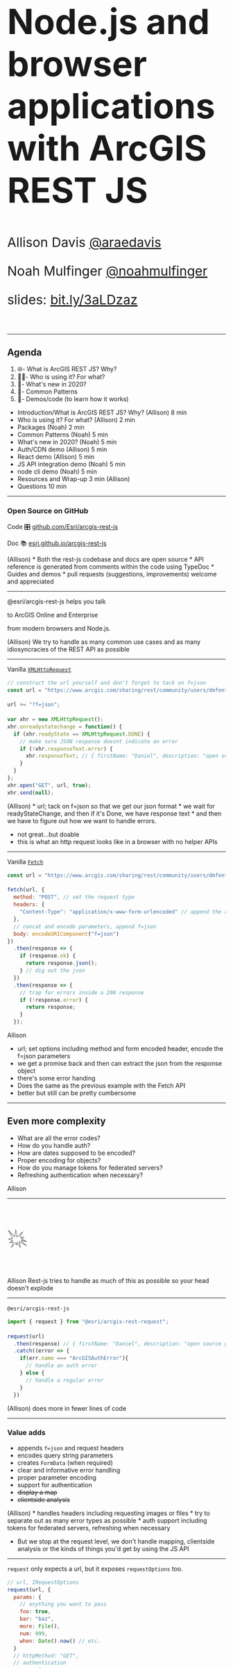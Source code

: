 <!-- .slide: data-background-size="cover" style="padding-left: 80px" data-background="../../template/img/2020/devsummit/bg-1.png" -->

<h1 style="text-align: left; font-size: 80px; ">Node.js and browser applications with ArcGIS REST JS</h1>
<p style="text-align: left; font-size: 30px;">Allison Davis <a href="https://github.com/araedavis">@araedavis</a></p>
<p style="text-align: left; font-size: 30px;">Noah Mulfinger <a href="https://github.com/noahmulfinger">@noahmulfinger</a></p>
<p style="text-align: left; font-size: 30px;">slides: <a href="https://bit.ly/3aLDzaz">bit.ly/3aLDzaz</a></p>

<!-- Add these rows to push your text up so it is not interfering with the event name. Test on your actual projector! -->
<p>&nbsp;</p>

---

<!-- .slide: data-background="../../template/img/2020/devsummit/bg-2.png" -->

## Agenda

1. 🌐- What is ArcGIS REST JS? Why?
1. 👩‍🚀- Who is using it? For what?
1. 📆- What's new in 2020?
1. 💯- Common Patterns
1. 🤹‍- Demos/code (to learn how it works)

<aside class="notes" data-markdown>

* Introduction/What is ArcGIS REST JS? Why? (Allison) 8 min
* Who is using it? For what? (Allison) 2 min
* Packages (Noah) 2 min
* Common Patterns (Noah) 5 min
* What's new in 2020? (Noah) 5 min
* Auth/CDN demo (Allison) 5 min
* React demo (Allison) 5 min
* JS API integration demo (Noah) 5 min
* node cli demo (Noah) 5 min
* Resources and Wrap-up 3 min (Allison)
* Questions 10 min
</aside>

---

<!-- .slide: data-background="../../template/img/2020/devsummit/bg-2.png" -->

### Open Source on GitHub

Code 🎛 [github.com/Esri/arcgis-rest-js](https://github.com/Esri/arcgis-rest-js)

Doc 📚 [esri.github.io/arcgis-rest-js](https://esri.github.io/arcgis-rest-js)

<aside class="notes" data-markdown>
(Allison)
  * Both the rest-js codebase and docs are open source
  *  API reference is generated from comments within the code using TypeDoc
  * Guides and demos
  * pull requests (suggestions, improvements) welcome and appreciated
</aside>

---

<!-- .slide: data-background="../../template/img/2020/devsummit/bg-2.png" -->

@esri/arcgis-rest-js helps you talk

to ArcGIS Online and Enterprise

from modern browsers and Node.js.

<aside class="notes" data-markdown>
(Allison)
We try to handle as many common use cases and as many idiosyncracies of the REST API as possible
</aside>

---

<!-- .slide: data-background="../../template/img/2020/devsummit/bg-2.png" -->

Vanilla [`XMLHttpRequest`](https://developer.mozilla.org/en-US/docs/Web/API/XMLHttpRequest)

```js
// construct the url yourself and don't forget to tack on f=json
const url = "https://www.arcgis.com/sharing/rest/community/users/dmfenton";

url += "?f=json";

var xhr = new XMLHttpRequest();
xhr.onreadystatechange = function() {
  if (xhr.readyState == XMLHttpRequest.DONE) {
    // make sure JSON response doesnt indicate an error
    if (!xhr.responseText.error) {
      xhr.responseText; // { firstName: "Daniel", description: "open source geodev" ... }
    }
  }
};
xhr.open("GET", url, true);
xhr.send(null);
```

<aside class="notes" data-markdown>
(Allison)
  * url; tack on f=json so that we get our json format
  * we wait for readyStateChange, and then if it's Done, we have response text 
  * and then we have to figure out how we want to handle errors.

  * not great...but doable
  * this is what an http request looks like in a browser with no helper APIs
</aside>

---

<!-- .slide: data-background="../../template/img/2020/devsummit/bg-2.png" -->

Vanilla [`Fetch`](https://developer.mozilla.org/en-US/docs/Web/API/Fetch_API/Using_Fetch)

```js
const url = "https://www.arcgis.com/sharing/rest/community/users/dmfenton";

fetch(url, {
  method: "POST", // set the request type
  headers: {
    "Content-Type": "application/x-www-form-urlencoded" // append the right header
  },
  // concat and encode parameters, append f=json
  body: encodeURIComponent("f=json")
})
  .then(response => {
    if (response.ok) {
      return response.json();
    } // dig out the json
  })
  .then(response => {
    // trap for errors inside a 200 response
    if (!response.error) {
      return response;
    }
  });
```

<aside class="notes" data-markdown>
  Allison

  * url; set options including method and form encoded header, encode the f=json parameters
  * we get a promise back and then can extract the json from the response object
  * there's some error handing
  * Does the same as the previous example with the Fetch API 
  * better but still can be pretty cumbersome
</aside>

---

<!-- .slide: data-background="../../template/img/2020/devsummit/bg-2.png" -->

## Even more complexity

- What are all the error codes?
- How do you handle auth?
- How are dates supposed to be encoded?
- Proper encoding for objects?
- How do you manage tokens for federated servers?
- Refreshing authentication when necessary?

<aside class="notes">
Allison

</aside>

---

<!-- .slide: data-background="../../template/img/2020/devsummit/bg-2.png" -->

<p style="font-size: 400%;">💥</p>

<aside class="notes" data-markdown>
Allison
Rest-js tries to handle as much of this as possible so your head doesn't explode
</aside>

---

<!-- .slide: data-background="../../template/img/2020/devsummit/bg-2.png" -->

`@esri/arcgis-rest-js`

```js
import { request } from "@esri/arcgis-rest-request";

request(url)
  .then(response) // { firstName: "Daniel", description: "open source geodev" ... }
  .catch((error => {
    if(err.name === "ArcGISAuthError"){
      // handle an auth error
    } else {
      // handle a regular error
    }
  })
```

<aside class="notes" data-markdown>
(Allison)
  does more in fewer lines of code 
</aside>

---

<!-- .slide: data-background="../../template/img/2020/devsummit/bg-2.png" -->

### Value adds

- appends `f=json` and request headers
- encodes query string parameters
- creates `FormData` (when required)
- clear and informative error handling
- proper parameter encoding
- support for authentication
- ~~display a map~~
- ~~clientside analysis~~

<aside class="notes" data-markdown>
(Allison)
* handles headers including requesting images or files 
* try to separate out as many error types as possible
* auth support including tokens for federated servers, refreshing when necessary

* But we stop at the request level, we don't handle mapping, clientside analysis or the kinds of things you'd get by using the JS API
</aside>

---

<!-- .slide: data-background="../../template/img/2020/devsummit/bg-2.png" -->

`request` only expects a url, but it exposes `requestOptions` too.

```js
// url, IRequestOptions
request(url, {
  params: {
    // anything you want to pass
    foo: true,
    bar: "baz",
    more: File(),
    num: 999,
    when: Date().now() // etc.
  }
  // httpMethod: "GET",
  // authentication
  // portal,
  // headers,
  // fetch
});
```

<aside class="notes" data-markdown>
Allison
  * httpMethod defaults to POST
  * IRequestOptions give you more control over the request
  * authentication helps you generate tokens when you can't make an anonymous request
  * a custom Fetch implementation can be passed in too
</aside>

---

<!-- .slide: data-background="../../template/img/2020/devsummit/bg-2.png" -->

the rest of the API builds on top of `request`

```js
import { geocode } from "@esri/arcgis-rest-geocoding";

// assumes you want to use ArcGIS Online
geocode("LAX").then(response); // { ... candidates: [] }

// IRequestOptions is still available
geocode({
  singleLine: "LAX",
  params: {
    forStorage: true
  },
  authentication
});
```

<aside class="notes" data-markdown>
  Allison
  * Under the hood, geocoding just calls request
  * But with nicer syntax 
</aside>

---

<!-- .slide: data-background="../../template/img/2020/devsummit/bg-2.png" -->

### Goals

- Node.js and (modern) browsers
- a la carte / svelte
- framework agnostic
- shave down the sharp edges
- align with JS ecosystem

<aside class="notes" data-markdown>
Allison
* work in node and modern browsers with small set of polyfills
* keeping the library as small as possible for best loadtime 
* framework agnostic - so that you can use rest-js with React, Angular, Vue, vanilla JS
* keep the rough edges away from your application code; handle edge cases and such from the rest api so you don't have to
* align with the rest of the JS ecosystem - whatever your tooling, your bundler, frameworks - without having to use additional plugins or config

</aside>

---

<!-- .slide: data-background="../../template/img/2020/devsummit/bg-2.png" -->

### Disclaimer\*

- not a product, no roadmap
- work [in progress](https://developers.arcgis.com/rest/)
- scratching our own itch

<aside class="notes" data-markdown>
Allison
* not an official product
* started as a way to standardize functionality and utilities that different Esri teams had created 
* that's why it was decided to open source it - if Esri teams are getting and adding so much value, certainly users and partners can too
</aside>

---

<!-- .slide: data-background="../../template/img/2020/devsummit/bg-2.png" -->

### Comparison

- _kind of_ analogous to ArcGIS API for Python
- **much different** than the ArcGIS API for JavaScript

<aside class="notes" data-markdown>
Allison
  * kind of similar to the Python API in functionality but lacks a notebooks environment like Jupiter notebooks where you can save and rerun your scripts

  * it's all about transactions with the data from the Rest API - no mapping, display capabilities, data analysis
</aside>

---

<!-- .slide: data-background="../../template/img/2020/devsummit/bg-2.png" -->

### In the beginning...

- [ArcGIS for Developers](https://developers.arcgis.com)
- [ArcGIS Hub](https://hub.arcgis.com)
- customers!

<aside class="notes" data-markdown>
Allison
* rest-js has been around over two years now. 
* Began as a collaboration between Hub and the Developer Experience team 
* Hub was using Ember and experimented with open sourcing some of the wrappers they'd created for working with the Rest API and dealing with things like users, items - they found that their solution was a little too specific - difficult for users to grab and go
* Dev experience team was using Angular and a lot of the functionality we had written mirrored that of the Hub team's - but specific to Angular applications and their conventions. 
* So...how to create a solution that eliminated that duplication of work, so that these helpers could be written once and work everywhere
</aside>

---

<!-- .slide: data-background="../../template/img/2020/devsummit/bg-2.png" -->

### As of 2020

- ArcGIS Hub
- ArcGIS for Developers
- Storymaps
- Web AppBuilder (next generation)
- ArcGIS Urban
- Professional Services
- ArcGIS Solutions
- ArcGIS Enterprise
- ArcGIS Analytics for IoT
- Esri UK
- Startups / Partners
- Customers
- You?

<aside class="notes" data-markdown>
Allison
* Over the last couple years, we've seen the floodgates open not only with customer implementations but other teams at Esri

* Handoff to Noah
</aside>

---

<!-- .slide: data-background="../../template/img/2020/devsummit/bg-2.png" -->

## packages 📦!

- `request` 2.8 kB
- `auth` 3.6 kB
- `portal` 5.1 kB
- `feature-layer` 1.3 kB
- `service-admin` 746 B
- `geocoding` 1 kB
- `routing` 642 B

<aside class="notes" data-markdown>
Noah
- set of packages we have so far
- wrappers on top of request package
- all very lightweight
- if you're bundling them they would be tree-shakeable, only including the functions you actually need
</aside>

---

<!-- .slide: data-background="../../template/img/2020/devsummit/bg-2.png" -->

### since DevSummit 2019...

🎉 rest-js v2.0.0! 🎉

(plus 20 additional releases 🚀)

<aside class="notes" data-markdown>
Noah
- had a major release middle of last year
- lots of updates throughout the year, bug fixes and feature improvements
</aside>

---

<!-- .slide: data-background="../../template/img/2020/devsummit/bg-2.png" -->

### What's new in v2+

- [SearchQueryBuilder](https://esri.github.io/arcgis-rest-js/api/portal/SearchQueryBuilder/)

- Improved [paging](https://esri.github.io/arcgis-rest-js/api/portal/searchItems/#nextPage)

- `setDefaultRequestOptions()` and `withOptions()`

- Package and type reorganization

<aside class="notes" data-markdown>
Noah
- Added a way to build search queries, easier than appending to a long string
- easy paging, making it easier to get the next page of results
- helper methods for reducing repetition of common request options
- lot of reorganization of packages, types, and functions based on feedback and needs of contributors
</aside>

---

<!-- .slide: data-background="../../template/img/2020/devsummit/bg-2.png" -->

### One portal package to rule them all

```bash
// 1.x
npm install @esri/arcgis-rest-items &&
@esri/arcgis-rest-users &&
@esri/arcgis-rest-groups &&
@esri/arcgis-rest-sharing

// 2.x
npm install @esri/arcgis-rest-portal

```

<aside class="notes" data-markdown>
Noah
- reduce the number of packages
- overzealous in splitting up the functionality
- shared functionality 
</aside>

---

<!-- .slide: data-background="../../template/img/2020/devsummit/bg-2.png" -->

### Building search queries

```js
// 1.x
const q =
  "Trees AND owner: US Forest Service AND (type: 'Web Mapping Application' OR type: 'Mobile Application')";

// 2.x
const q = new SearchQueryBuilder()
  .match("Trees")
  .and()
  .match("US Forest Service")
  .in("owner")
  .and()
  .startGroup()
  .match("Web Mapping Application")
  .in("type")
  .or()
  .match("Mobile Application")
  .in("type")
  .endGroup();
```

<aside class="notes" data-markdown>
Noah
- searchquerybuilder allows makes queries simpler, less error prone
- a bit more code, but really useful for complex queries
- don't need to manually manage a string
</aside>

---

<!-- .slide: data-background="../../template/img/2020/devsummit/bg-2.png" -->

### Packages install types automatically

```typescript
// 1.x
import { IPoint } from "@esri/arcgis-rest-common-types";
import { reverseGeocode } from "@esri/arcgis-rest-geocoder";

reverseGeocode({ x: 34, y: -118 } as IPoint);

// 2.x
import { IPoint, reverseGeocode } from "@esri/arcgis-rest-geocoding";

reverseGeocode({ x: 34, y: -118 } as IPoint);
```

Check out the [release notes](https://esri.github.io/arcgis-rest-js/guides/whats-new-v2-0/) for the full list

<aside class="notes" data-markdown>
Noah
- final 2.x update I'll mention
- used to need a separate package for typescript types
- now they are included automatically for you
- For all info, see the release notes
</aside>

---

<!-- .slide: data-background="../../template/img/2020/devsummit/bg-3.png" -->

## Common Patterns

---

<!-- .slide: data-background="../../template/img/2020/devsummit/bg-2.png" -->

when only **one** piece of information is required

```js
import { searchItems } from "@esri/arcgis-rest-portal";
//
searchItems('water')
  .then(response) // { total: 355, etc... }
// or
searchItems({
  query: "water",
  httpMethod: "GET",
  authentication
});
```

you can pass in it in directly.

<aside class="notes" data-markdown>
Noah
- When a single piece of info is required, you can pass in the info directly
- If you want to pass in additional properties, you pass in an object that extends IRequestOptions
</aside>

---

<!-- .slide: data-background="../../template/img/2020/devsummit/bg-2.png" -->

### if **more** than one piece of information is needed

<pre style="width: 50%; margin: 0 auto; box-shadow: none;">
<code class="hljs js">deleteFeatures({
  url: "https://server.arcgis.com/arcgis/rest/services/MyData/FeatureServer/0"
  objectIds: [ 123 ]
})
  .then(response)
</code>
</pre>

<pre style="width: 50%; margin: 0 auto; box-shadow: none;">
<code class="hljs json">{
  "deleteResults": [
    {
      "objectId": 123,
      "success": true
    }
  ]
}
</code>
</pre>

only an object can be passed in, [_extends_](https://esri.github.io/arcgis-rest-js/api/feature-service/deleteFeatures/) `IRequestOptions`

<aside class="notes" data-markdown>
Noah
- with multiple required params, an object must be passed in 
- extends IRequestOptions as mentioned earlier
- go to deleteFeatures page on doc site and show options
- mention `params` object for additional custom params
  - goal is not to document the whole rest api, just common options
</aside>

---

<!-- .slide: data-background="../../template/img/2020/devsummit/bg-2.png" -->

### update who can access an [item](http://edn.maps.arcgis.com/home/item.html?id=d9af3e31a562431988666e86bfc8a0d5)

```js
import { setItemAccess } from "@esri/arcgis-rest-sharing";

setItemAccess({
  id: `fe8`, // which item?
  access: `public`, // who should be able to see it?
  authentication // user allowed to update
}).then(response);
```

[`ISetItemAccessOptions`](https://esri.github.io/arcgis-rest-js/api/portal/setItemAccess/)

<aside class="notes" data-markdown>
Noah
- reduce overhead of constructing url for an item
- only the bare minimum required info is needed.
</aside>

---

<!-- .slide: data-background="../../template/img/2020/devsummit/bg-2.png" -->

Simplified developer experience, even when the underlying logic is [complicated](https://github.com/Esri/arcgis-rest-js/blob/master/packages/arcgis-rest-portal/src/sharing/group-sharing.ts#L76-L173)

- we ensure the response is \_deterministic
- we figure out _which_ url to call (based on role)

<aside class="notes" data-markdown>
Noah
- overall simplifying the developer experience of interacting with the REST API
- do a quick view of the changeGroupSharing to show how complicated it is
- requirement of the hub team that often has to deal with sharing
- 
</aside>

---

<!-- .slide: data-background="../../template/img/2020/devsummit/bg-2.png" -->

## Authentication

```js
import { UserSession } from "@esri/arcgis-rest-auth";

// ArcGIS Online credentials
const authentication = new UserSession({ username, password });

// ArcGIS Enterprise credentials
const enterpriseAuth = new UserSession({
  username,
  password,
  portal: `https://gis.city.gov/sharing/rest`
});
```

<aside class="notes" data-markdown>
Noah
- UserSession is the most common way to handle authentication
- this in and of itself doesnt fetch a token, just sets up config needed for making authenticated requests
- similar to JS API IdentityManager
    - doesn't juggle multiple portals
    - doesn't present a UI to login when an anonymous request fails
- tokens arent fetched until its time to make a request
</aside>

---

<!-- .slide: data-background="../../template/img/2020/devsummit/bg-2.png" -->

`UserSession` keeps track of token expiration

```js
const url = `http://geocode.arcgis.com/arcgis/rest/services/World/GeocodeServer/`;

const authentication = new UserSession({ username, password });

request(url, { authentication }).then(response => {
  // the same token will be reused for the second request
  request(url, { authentication });
});
```

and whether or not a server is trusted (federated)

<aside class="notes" data-markdown>
Noah
- the UserSession keeps track of the expiration of tokens and trusted servers
- pass around the authentication object
- UserSession will handle getting new tokens if they get expired
</aside>

---

<!-- .slide: data-background="../../template/img/2020/devsummit/bg-4.png" -->

## Demo

### [OAuth in Browser](https://github.com/Esri/arcgis-rest-js/tree/master/demos/oauth2-browser)

- [Auth package](https://esri.github.io/arcgis-rest-js/api/auth/UserSession/)
- [rest-js via CDN](https://esri.github.io/arcgis-rest-js/guides/from-a-cdn/)

<aside class="notes" data-markdown>
Allison
* Vanilla JS implementation 

* Demo follows the app login pattern, in which an app uses your client id to obtain credentials

* Demonstrate inline Sign In 

* What's going on? 

* Use arcgis for developers to create an app item and set a redirect url

* in app code, we set our client id

* Index.html - CDN script tags

* Index.html - line 178 our click handler. Note that when using the CDN we preface our method calls with `arcgisREST`

* Authenticate.html just calls a function to complete the OAuth process. The session info is saved in local storage
</aside>

---

<!-- .slide: data-background="../../template/img/2020/devsummit/bg-4.png" -->

## Demo

### [React Component](https://github.com/oppoudel/react-geocoder)

- [Geocoding package](https://esri.github.io/arcgis-rest-js/api/geocoding/)
- [Downshift](https://github.com/downshift-js/downshift)

<aside class="notes" data-markdown>
Allison

* This is a React geocoding component created by a user - link to his repo is in the slides

* Running this locally to show the upgrade to rest-js 2.9

* This is built with React and Downshift, which is a project to create low-level accesible dropdowns, menus and other components in React

* Demonstrate component in browser

* In Geocoder.js, 
  * If the menu is open, Geocode component calls the `suggest` method from the geocoding package

  * debounce - prevents an API call with every key stroke and improves performance

  * Suggest provides magicKey values in addition to text result. The key links a suggestion to an address or place. This can be passed to the geocode call to improve search time. Note that magic Keys are not permanent across versions of the World Geocoding search and thus shouldn't be stored by a client application, but instead only used as a parameter for the geocode call.  

  * handleStateChange is passed to the Downshift instance so that onStateChange, the function is called, which in turn calls the geocode method with the magicKey passed as a parameter


</aside>

---

<!-- .slide: data-background="../../template/img/2020/devsummit/bg-4.png" -->

## Demo

### [JS API Integration](https://angular-js-api-integration-demo.stackblitz.io/)

<aside class="notes" data-markdown>
Noah
@TODO create JS API integration demo
</aside>

---

<!-- .slide: data-background="../../template/img/2020/devsummit/bg-4.png" -->

## Demo

### [Node.js](https://github.com/Esri/arcgis-rest-js/tree/master/demos/node-cli-item-management/)

<aside class="notes">
  Noah

demo (and API functionality) came from a user
admit that we should be hosting live demos but for now you have to run them yourself.

</aside>

---

<!-- .slide: data-background="../../template/img/2020/devsummit/bg-3.png" -->

### Resources 📚

- [Link to slides](https://bit.ly/3aLDzaz)
- [GitHub repo](https://github.com/Esri/arcgis-rest-js)
- [Docs site](https://esri.github.io/)
- [Demo at Observables](https://beta.observablehq.com/@jgravois/introduction-to-esri-arcgis-rest-js)
<p>&nbsp;</p> 

### More Demos 💻

- [Sapper](https://github.com/Esri/arcgis-rest-js/tree/master/demos/feature-collection-manager-sapper)
- [Web Components with Stencil](https://github.com/esridc/hub-components)
- [Lamda Functions](https://medium.com/@adamjpfister/know-your-apis-6dc6ea3d084c)

<aside class="notes" data-markdown>
Allison

* There are lots of great demos in the rest-js repo and beyound, we've pointed out a few here

* Reiterate that rest-js is open source and we welcome PRs, feedback, information about how you're implementing this in your projects

* Thank you!
</aside>

---

<!-- .slide: data-background="../../template/img/2020/devsummit/bg-3.png" -->

<img src="../../template/img/esri-science-logo-white.png" class="plain" style="background: none;" />
